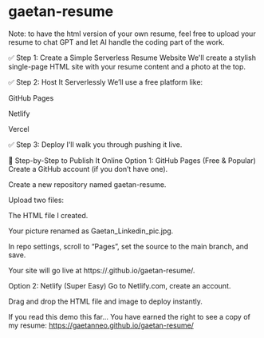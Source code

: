 # gaetan-resume
Note: to have the html version of your own resume, feel free to upload your resume to chat GPT and let AI handle the coding part of the work.

✅ Step 1: Create a Simple Serverless Resume Website
We'll create a stylish single-page HTML site with your resume content and a photo at the top.

✅ Step 2: Host It Serverlessly
We’ll use a free platform like:

GitHub Pages

Netlify

Vercel

✅ Step 3: Deploy
I'll walk you through pushing it live.

🚀 Step-by-Step to Publish It Online
Option 1: GitHub Pages (Free & Popular)
Create a GitHub account (if you don’t have one).

Create a new repository named gaetan-resume.

Upload two files:

The HTML file I created.

Your picture renamed as Gaetan_Linkedin_pic.jpg.

In repo settings, scroll to “Pages”, set the source to the main branch, and save.

Your site will go live at https://<your-username>.github.io/gaetan-resume/.

Option 2: Netlify (Super Easy)
Go to Netlify.com, create an account.

Drag and drop the HTML file and image to deploy instantly.

If you read this demo this far... You have earned the right to see a copy of my resume:
https://gaetanneo.github.io/gaetan-resume/
